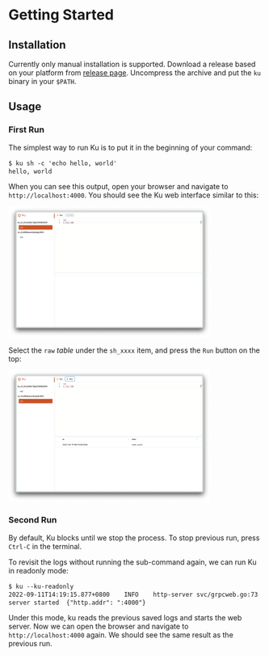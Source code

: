 # Getting Started

## Installation

Currently only manual installation is supported. Download a release based on your platform from [release page][release_page]. Uncompress the archive and put the `ku` binary in your `$PATH`.

[release_page]: https://github.com/b4fun/ku/releases

## Usage

### First Run

The simplest way to run Ku is to put it in the beginning of your command:

```
$ ku sh -c 'echo hello, world'
hello, world
```

When you can see this output, open your browser and navigate to `http://localhost:4000`. You should see the Ku web interface similar to this:

<img src="assets/getting-started 1.png" width="400px" />

Select the `raw` *table* under the `sh_xxxx` item, and press the `Run` button on the top:

<img src="assets/getting-started 2.png" width="400px" />

### Second Run

By default, Ku blocks until we stop the process. To stop previous run, press `Ctrl-C` in the terminal.

To revisit the logs without running the sub-command again, we can run Ku in readonly mode:

```
$ ku --ku-readonly
2022-09-11T14:19:15.877+0800	INFO	http-server	svc/grpcweb.go:73	server started	{"http.addr": ":4000"}
```

Under this mode, ku reads the previous saved logs and starts the web server. Now we can open the browser and navigate to `http://localhost:4000` again. We should see the same result as the previous run.